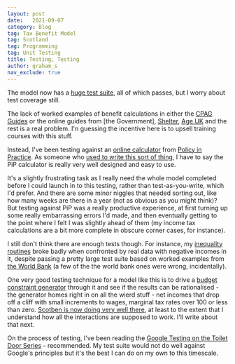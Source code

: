 ```yaml
---
layout: post
date:   2021-09-07
category: Blog
tag: Tax Benefit Model
tag: Scotland
tag: Programming
tag: Unit Testing
title: Testing, Testing 
author: graham_s
nav_exclude: true
---
```


The model now has a [huge test suite](https://github.com/grahamstark/ScottishTaxBenefitModel.jl/tree/master/test), all of which passes, but I worry about test coverage still. 

<!--more-->

The lack of worked examples of benefit calculations in either the [CPAG Guides](https://cpag.org.uk/shop/cpag-titles/welfare-benefits-tax-credits-handbook-202122) or the online guides from [the Government], [Shelter](https://scotland.shelter.org.uk/), [Age UK](https://www.ageuk.org.uk/information-advice/money-legal/benefits-entitlements/) and the rest is a real problem. I'n guessing the incentive here is to upsell training courses with this stuff.

Instead, I've been testing against an [online calculator](cbenefit-budgeting-calculator/) from [Policy in Practice](https://policyinpractice.co.uk/benefit-budgeting-calculator/). As someone who [used to write this sort of thing](https://www.virtual-worlds.scot/demonstrations/), I have to say the PiP calculator is really very well designed and easy to use. 

It's a slightly frustrating task as I really need the whole model completed before I could launch in to this testing, rather than test-as-you-write, which I'd prefer. And there are some minor niggles that needed sorting out, like how many weeks are there in a year (not as obvious as you might think)? But testing against PiP was a really productive experience, at first turning up some really embarrassing errors I'd made, and then eventually getting to the point where I felt I was slightly ahead of them (my income tax calculations are a bit more complete in obscure corner cases, for instance).

I still don't think there are enough tests though. For instance, my [inequality routines](https://github.com/grahamstark/PovertyAndInequalityMeasures.jl) broke badly when confronted by real data with negative incomes in it, despite passing a pretty large test suite based on worked examples from [the World Bank](http://documents.worldbank.org/curated/en/488081468157174849/Handbook-on-poverty-and-inequality) (a few of the the world bank ones were wrong, incidentally).

One very good testing technique for a model like this is to drive a [budget constraint generator](https://github.com/grahamstark/BudgetConstraints.jl) through it and see if the results can be rationalised - the generator homes right in on all the wierd stuff - net incomes that drop off a cliff with small increments to wages, marginal tax rates over 100 or less than zero. [Scotben is now doing very well there](https://stb.virtual-worlds.scot/bcd/), at least to the extent that I understand how all the interactions are supposed to work. I'll write about that next.

On the process of testing, I've been reading the [Google Testing on the Toilet Door Series](https://testing.googleblog.com/2007/01/introducing-testing-on-toilet.html) - recommended. My test suite would not do well against Google's principles but it's the best I can do on my own to this timescale.
